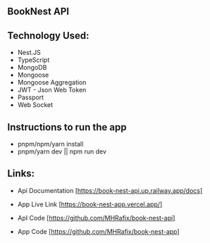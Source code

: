 ## BookNest API

## Technology Used:

- Nest.JS
- TypeScript
- MongoDB
- Mongoose
- Mongoose Aggregation
- JWT - Json Web Token
- Passport
- Web Socket

## Instructions to run the app

- pnpm/npm/yarn install
- pnpm/yarn dev || npm run dev

## Links:

- Api Documentation [https://book-nest-api.up.railway.app/docs]
- App Live Link [https://book-nest-app.vercel.app/]

- ApI Code [https://github.com/MHRafix/book-nest-api]
- App Code [https://github.com/MHRafix/book-nest-app]
